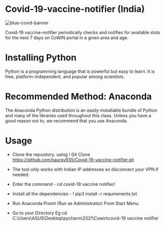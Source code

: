 # Covid-19-vaccine-notifier (India)


![blue-covid-banner](https://user-images.githubusercontent.com/75733364/119965020-6d6a1d00-bfc7-11eb-8a51-6bc5d8600403.jpg)





Covid-19 vaccine-notifier periodically checks and notifies for available slots for the next 7 days on CoWIN portal in a given area and age.


# Installing Python

Python is a programming language that is powerful but easy to learn. It is free, platform-independent, and popular among scientists.

# Recommended Method: Anaconda

The Anaconda Python distribution is an easily-installable bundle of Python and many of the libraries used throughout this class. Unless you have a good reason not to, we recommend that you use Anaconda.


# Usage

- Clone the repository. using ! Git Clone https://github.com/saurav935/Covid-19-vaccine-notifier.git

- The tool only works with Indian IP addresses so disconnect your VPN if needed.

- Enter the command - cd covid-19 vaccine notifier/

- Install all the dependencies - ! pip3 install -r requirements.txt

- Run Anaconda Promt (Run as Administrator) From Start Menu.

- Go to your Directory Eg cd C:\Users\ASUS\Desktop\pycharm\2021\Cowin\covid-19 vaccine notifier
